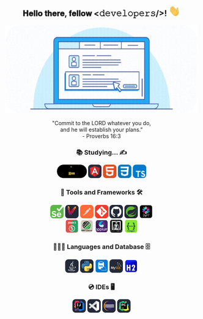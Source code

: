 <div>
<h2 align="center"> 𝐇𝐞𝐥𝐥𝐨 𝐭𝐡𝐞𝐫𝐞, 𝐟𝐞𝐥𝐥𝐨𝐰 <𝚍𝚎𝚟𝚎𝚕𝚘𝚙𝚎𝚛𝚜/>! <img src="https://github.com/ABSphreak/ABSphreak/blob/master/gifs/Hi.gif?raw=true" width="30px"></h2>
</div>

<p align="center"> <img height="230px" src="https://github.com/edilson-santiago-da-silva/edilson-santiago-da-silva/blob/main/Perfil/Perfil/low.gif" /></p>
<p align="center">"Commit to the LORD whatever you do, <br> and he will establish your plans." <br> - Proverbs 16:3</p>

<h3 align="center">📚 Studying... ✍</h3>
<p align="center">
  <img height="35px" src="https://github.com/edilson-santiago-da-silva/edilson-santiago-da-silva/blob/main/Perfil/Perfil/loadingLow.gif">
  <img height="35px" src="https://github.com/tandpfun/skill-icons/blob/main/icons/Angular-Dark.svg" />
  <img height="35px" src="https://github.com/tandpfun/skill-icons/blob/main/icons/HTML.svg" />
  <img height="35px" src="https://github.com/tandpfun/skill-icons/blob/main/icons/CSS.svg" />
  <img height="35px" src="https://github.com/tandpfun/skill-icons/blob/main/icons/TypeScript.svg">
</p>

<h3 align="center"> 🧰 Tools and Frameworks 🛠</h3>
<p align="center">
  <img height="35px" src="https://github.com/tandpfun/skill-icons/blob/main/icons/Selenium.svg">
  <img height="35px" src="https://github.com/tandpfun/skill-icons/blob/main/icons/Maven-Dark.svg">
  <img height="35px" src="https://github.com/tandpfun/skill-icons/blob/main/icons/Postman.svg">
  <img height="35px" src="https://github.com/tandpfun/skill-icons/blob/main/icons/Git.svg">
  <img height="35px" src="https://github.com/tandpfun/skill-icons/blob/main/icons/Github-Dark.svg">
  <img height="35px" src="https://github.com/tandpfun/skill-icons/blob/main/icons/Spring-Dark.svg">
  <img height="35px" src="https://github.com/edilson-santiago-da-silva/edilson-santiago-da-silva/blob/main/Perfil/logo-ferramentas/jwt..png"> <br>
  <img height="35px" src="https://github.com/edilson-santiago-da-silva/edilson-santiago-da-silva/blob/main/Perfil/logo-ferramentas/junit..png">
  <img height="35px" src="https://github.com/edilson-santiago-da-silva/edilson-santiago-da-silva/blob/main/Perfil/logo-ferramentas/restassured..png">
  <img height="35px" src="https://github.com/edilson-santiago-da-silva/edilson-santiago-da-silva/blob/main/Perfil/logo-ferramentas/appium..png">
  <img height="35px" src="https://github.com/edilson-santiago-da-silva/edilson-santiago-da-silva/blob/main/Perfil/logo-ferramentas/robot..png">
  <img height="35px" src="https://github.com/edilson-santiago-da-silva/edilson-santiago-da-silva/blob/main/Perfil/logo-ferramentas/swagger..png">
 </p>
 
<h3 align="center">👩🏽‍💻 Languages ​​and Database 🗄</h3>
<p align="center">
  <img height="35px" src="https://github.com/tandpfun/skill-icons/blob/main/icons/Java-Dark.svg" />
  <img height="35px" src="https://github.com/tandpfun/skill-icons/blob/main/icons/Python-Dark.svg" />
  <img height="35px" src="https://github.com/edilson-santiago-da-silva/edilson-santiago-da-silva/blob/main/Perfil/logo-ferramentas/sql..png" />
  <img height="35px" src="https://github.com/tandpfun/skill-icons/blob/main/icons/MySQL-Dark.svg">
  <img height="35px" src="https://github.com/edilson-santiago-da-silva/edilson-santiago-da-silva/blob/main/Perfil/logo-ferramentas/h2..png">
</p>

<h3 align="center">💿 IDEs 🖥</h3>
<p align="center">
    <img height="35px" src="https://github.com/tandpfun/skill-icons/blob/main/icons/Idea-Dark.svg">
    <img height="35px" src="https://github.com/tandpfun/skill-icons/blob/main/icons/VSCode-Dark.svg">
    <img height="35px" src="https://github.com/tandpfun/skill-icons/blob/main/icons/Eclipse-Dark.svg">
    <img height="35px" src="https://github.com/tandpfun/skill-icons/blob/main/icons/PyCharm-Dark.svg">
</p>

